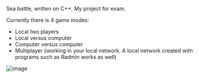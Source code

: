 Sea battle, written on C++. My project for exam. 

Currently there is 4 game modes:
* Local two players
* Local versus computer
* Computer versus computer
* Multiplayer (working in your local network. A local network created with programs such as Radmin works as well)

![image](https://github.com/Rendin0/ShipsPP/assets/147752029/50189665-2e2a-4662-8d1e-311f866c72c0)
